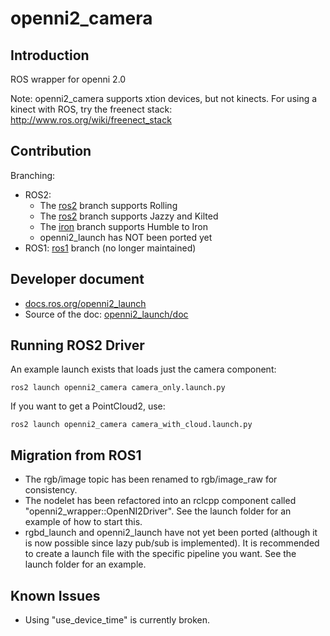 # openni2_camera

## Introduction
ROS wrapper for openni 2.0

Note: openni2_camera supports xtion devices, but not kinects. For using a kinect with ROS, try the freenect stack: http://www.ros.org/wiki/freenect_stack

## Contribution

Branching:
- ROS2:
   - The [ros2](https://github.com/ros-drivers/openni2_camera/tree/ros2) branch supports Rolling
   - The [ros2](https://github.com/ros-drivers/openni2_camera/tree/jazzy) branch supports Jazzy and Kilted
   - The [iron](https://github.com/ros-drivers/openni2_camera/tree/iron) branch supports Humble to Iron
   - openni2_launch has NOT been ported yet
- ROS1: [ros1](https://github.com/ros-drivers/openni2_camera/tree/ros1) branch (no longer maintained)

## Developer document
   - [docs.ros.org/openni2_launch](http://docs.ros.org/en/melodic/api/openni2_launch/html/)
   - Source of the doc: [openni2_launch/doc](./openni2_launch/doc/)

## Running ROS2 Driver

An example launch exists that loads just the camera component:

```
ros2 launch openni2_camera camera_only.launch.py
```

If you want to get a PointCloud2, use:

```
ros2 launch openni2_camera camera_with_cloud.launch.py
```

## Migration from ROS1

 * The rgb/image topic has been renamed to rgb/image_raw for consistency.
 * The nodelet has been refactored into an rclcpp component called
   "openni2_wrapper::OpenNI2Driver". See the launch folder for an example
   of how to start this.
 * rgbd_launch and openni2_launch have not yet been ported (although it
   is now possible since lazy pub/sub is implemented). It is recommended
   to create a launch file with the specific pipeline you want.
   See the launch folder for an example.

## Known Issues

 * Using "use_device_time" is currently broken.
